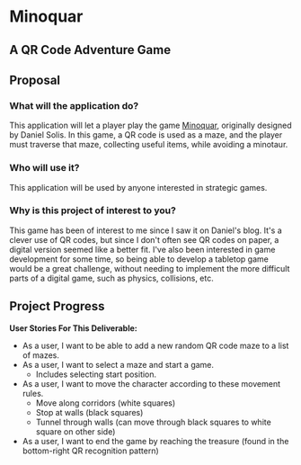 # Minoquar
## A QR Code Adventure Game

## Proposal

### What will the application do?
This application will let a player play the game 
[Minoquar](http://danielsolisblog.blogspot.com/2012/03/minoqaur-puzzle-game-for-qr-codes.html), 
originally designed by Daniel Solis. In this game, a QR code is used as a maze, and the player must traverse that maze,
collecting useful items, while avoiding a minotaur.

### Who will use it?
This application will be used by anyone interested in strategic games.

### Why is this project of interest to you?
This game has been of interest to me since I saw it on Daniel's blog. It's a clever use of QR codes, but since 
I don't often see QR codes on paper, a digital version seemed like a better fit. I've also been interested in game 
development for some time, so being able to develop a tabletop game would be a great challenge, without needing to 
implement the more difficult parts of a digital game, such as physics, collisions, etc.

## Project Progress
**User Stories For This Deliverable:**
- As a user, I want to be able to add a new random QR code maze to a list of mazes.
- As a user, I want to select a maze and start a game.
    - Includes selecting start position.
- As a user, I want to move the character according to these movement rules.
    - Move along corridors (white squares)
    - Stop at walls (black squares)
    - Tunnel through walls (can move through black squares to white square on other side)
- As a user, I want to end the game by reaching the treasure (found in the bottom-right QR recognition pattern)
